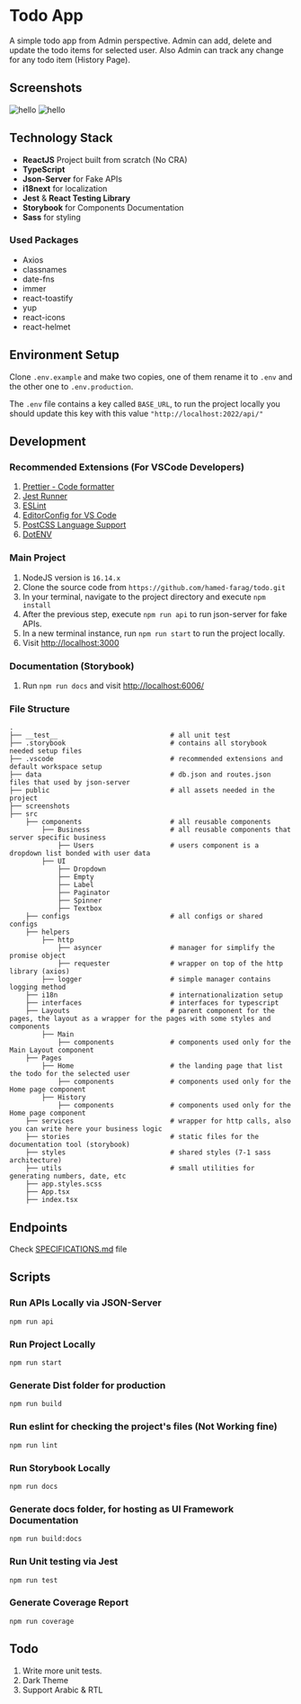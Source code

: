 # Todo App

A simple todo app from Admin perspective. Admin can add, delete and update the todo items for selected user. Also Admin can track any change for any todo item (History Page).

## Screenshots

![hello](screenshots/sc-1.png)
![hello](screenshots/sc-2.png)

## Technology Stack

- **ReactJS** Project built from scratch (No CRA)
- **TypeScript**
- **Json-Server** for Fake APIs
- **i18next** for localization
- **Jest** & **React Testing Library**
- **Storybook** for Components Documentation
- **Sass** for styling

### Used Packages

- Axios
- classnames
- date-fns
- immer
- react-toastify
- yup
- react-icons
- react-helmet

## Environment Setup

Clone `.env.example` and make two copies, one of them rename it to `.env` and the other one to `.env.production`.

The `.env` file contains a key called `BASE_URL`, to run the project locally you should update this key with this value `"http://localhost:2022/api/"`

## Development

### Recommended Extensions (For VSCode Developers)

1.  [Prettier - Code formatter](https://marketplace.visualstudio.com/items?itemName=esbenp.prettier-vscode)
2.  [Jest Runner](https://marketplace.visualstudio.com/items?itemName=firsttris.vscode-jest-runner)
3.  [ESLint](https://marketplace.visualstudio.com/items?itemName=dbaeumer.vscode-eslint)
4.  [EditorConfig for VS Code](https://marketplace.visualstudio.com/items?itemName=EditorConfig.EditorConfig)
5.  [PostCSS Language Support](https://marketplace.visualstudio.com/items?itemName=csstools.postcss)
6.  [DotENV](https://marketplace.visualstudio.com/items?itemName=mikestead.dotenv)

### Main Project

1. NodeJS version is `16.14.x`
2. Clone the source code from `https://github.com/hamed-farag/todo.git`
3. In your terminal, navigate to the project directory and execute `npm install`
4. After the previous step, execute `npm run api` to run json-server for fake APIs.
5. In a new terminal instance, run `npm run start` to run the project locally.
6. Visit [http://localhost:3000](http://localhost:3000)

### Documentation (Storybook)

1. Run `npm run docs` and visit [http://localhost:6006/](http://localhost:6006)

### File Structure

```
.
├── __test__                            # all unit test
├── .storybook                          # contains all storybook needed setup files
├── .vscode                             # recommended extensions and default workspace setup
├── data                                # db.json and routes.json files that used by json-server
├── public                              # all assets needed in the project
├── screenshots
├── src
    ├── components                      # all reusable components
        ├── Business                    # all reusable components that server specific business
            ├── Users                   # users component is a dropdown list bonded with user data
        ├── UI
            ├── Dropdown
            ├── Empty
            ├── Label
            ├── Paginator
            ├── Spinner
            ├── Textbox
    ├── configs                         # all configs or shared configs
    ├── helpers
        ├── http
            ├── asyncer                 # manager for simplify the promise object
            ├── requester               # wrapper on top of the http library (axios)
        ├── logger                      # simple manager contains logging method
    ├── i18n                            # internationalization setup
    ├── interfaces                      # interfaces for typescript
    ├── Layouts                         # parent component for the pages, the layout as a wrapper for the pages with some styles and components
        ├── Main
            ├── components              # components used only for the Main Layout component
    ├── Pages
        ├── Home                        # the landing page that list the todo for the selected user
            ├── components              # components used only for the Home page component
        ├── History
            ├── components              # components used only for the Home page component
    ├── services                        # wrapper for http calls, also you can write here your business logic
    ├── stories                         # static files for the documentation tool (storybook)
    ├── styles                          # shared styles (7-1 sass architecture)
    ├── utils                           # small utilities for generating numbers, date, etc
    ├── app.styles.scss
    ├── App.tsx
    ├── index.tsx
```

## Endpoints

Check [SPECIFICATIONS.md](./SPECIFICATIONS.md) file

## Scripts

### Run APIs Locally via JSON-Server

`npm run api`

### Run Project Locally

`npm run start`

### Generate Dist folder for production

`npm run build`

### Run eslint for checking the project's files (Not Working fine)

`npm run lint`

### Run Storybook Locally

`npm run docs`

### Generate docs folder, for hosting as UI Framework Documentation

`npm run build:docs`

### Run Unit testing via Jest

`npm run test`

### Generate Coverage Report

`npm run coverage`

## Todo

1. Write more unit tests.
2. Dark Theme
3. Support Arabic & RTL
